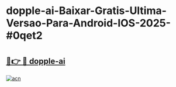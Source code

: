 # dopple-ai-Baixar-Gratis-Ultima-Versao-Para-Android-IOS-2025-#0qet2

# <h2><a href="https://ainizakaria.my?title=dopple-ai&ref=22M">🔗👉 🔴 dopple-ai</a></h2>

[![acn](https://github.com/user-attachments/assets/0f9c940e-d8b0-45ae-aac7-cd30a18b3e1c)](https://ainizakaria.my?title=dopple-ai&ref=22M)

